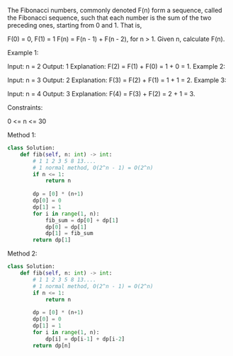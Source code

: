 The Fibonacci numbers, commonly denoted F(n) form a sequence, called the Fibonacci sequence, such that each number is the sum of the two preceding ones, starting from 0 and 1. That is,

F(0) = 0, F(1) = 1
F(n) = F(n - 1) + F(n - 2), for n > 1.
Given n, calculate F(n).

 

Example 1:

Input: n = 2
Output: 1
Explanation: F(2) = F(1) + F(0) = 1 + 0 = 1.
Example 2:

Input: n = 3
Output: 2
Explanation: F(3) = F(2) + F(1) = 1 + 1 = 2.
Example 3:

Input: n = 4
Output: 3
Explanation: F(4) = F(3) + F(2) = 2 + 1 = 3.
 

Constraints:

0 <= n <= 30


Method 1:
```python
class Solution:
    def fib(self, n: int) -> int:
        # 1 1 2 3 5 8 13....
        # 1 normal method, O(2^n - 1) = O(2^n)
        if n <= 1:
            return n
        
        dp = [0] * (n+1)
        dp[0] = 0
        dp[1] = 1
        for i in range(1, n):
            fib_sum = dp[0] + dp[1]
            dp[0] = dp[1]
            dp[1] = fib_sum
        return dp[1]
```


Method 2:
```python
class Solution:
    def fib(self, n: int) -> int:
        # 1 1 2 3 5 8 13....
        # 1 normal method, O(2^n - 1) = O(2^n)
        if n <= 1:
            return n
        
        dp = [0] * (n+1)
        dp[0] = 0
        dp[1] = 1
        for i in range(1, n):
            dp[i] = dp[i-1] + dp[i-2]
        return dp[n]
```